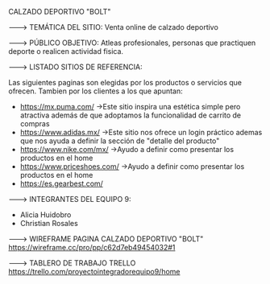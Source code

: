 CALZADO DEPORTIVO "BOLT"

---> TEMÁTICA DEL SITIO:	Venta online de calzado deportivo

---> PÚBLICO OBJETIVO:	Atleas profesionales, personas que practiquen deporte o realicen actividad fisica.  

---> LISTADO SITIOS DE REFERENCIA:

Las siguientes paginas son elegidas por los productos o servicios que ofrecen. Tambien por los clientes a los que apuntan:

- https://mx.puma.com/
->Este sitio inspira una estética simple pero atractiva además de que adoptamos la funcionalidad de carrito de compras 
- https://www.adidas.mx/
->Este sitio nos ofrece un login práctico ademas que nos ayuda a definir la sección de "detalle del producto"
- https://www.nike.com/mx/
->Ayudo a definir como presentar los productos en el home
- https://www.priceshoes.com/
->Ayudo a definir como presentar los productos en el home
- https://es.gearbest.com/

---> INTEGRANTES DEL EQUIPO 9:
- Alicia Huidobro
- Christian Rosales

---> WIREFRAME PAGINA CALZADO DEPORTIVO "BOLT"
https://wireframe.cc/pro/pp/c62d7eb49454032#1

---> TABLERO DE TRABAJO TRELLO
https://trello.com/proyectointegradorequipo9/home
